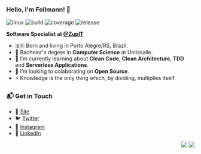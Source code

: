 ### Hello, I'm Follmann! 👋

![linux](https://img.shields.io/badge/linux-love_💛-red)
![build](https://img.shields.io/badge/build-passing-brightgreen)
![coverage](https://img.shields.io/badge/coverage-98%25-brightgreen)
![release](https://img.shields.io/badge/release-0.0.5-blue)

**Software Specialist at [@ZupIT](https://github.com/ZupIT)**
- 🇧🇷 Born and living in Porto Alegre/RS, Brazil. <br>
- 🔭 Bachelor's degree in **Computer Science** at Unilasalle.
- 🌱 I’m currently learning about **Clean Code**, **Clean Architecture**, **TDD** and **Serverless Applications**.
- 👯 I’m looking to colaborating on **Open Source**.
- ⚡ Knowledge is the only thing which, by dividing, multiplies itself.

### 📬 Get in Touch
- 🚀 [Site](https://jfollmann.com)
- 🐦 [Twitter](https://twitter.com/jfollmann)
- 📸 [Instagram](https://instagram.com/jfollmann)
- 💼 [LinkedIn](https://www.linkedin.com/in/jfollmann) 

<p align="right">
  <img src="https://visitor-badge.laobi.icu/badge?page_id=jfollmann.github"><img>
  <img src="https://img.shields.io/github/last-commit/jfollmann/jfollmann/main?label=last%20updated" />
</p>
